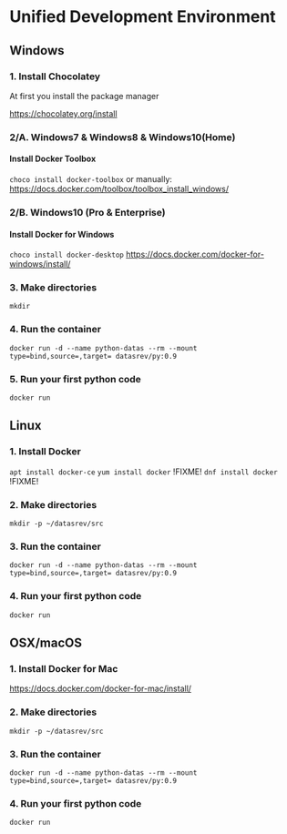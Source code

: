 # Unified Development Environment


## Windows

### 1. Install Chocolatey
At first you install the package manager

https://chocolatey.org/install

### 2/A. Windows7 & Windows8 & Windows10(Home)

#### Install Docker Toolbox
`choco install docker-toolbox`
or manually:
https://docs.docker.com/toolbox/toolbox_install_windows/

### 2/B. Windows10 (Pro & Enterprise)

#### Install Docker for Windows
`choco install docker-desktop`
https://docs.docker.com/docker-for-windows/install/

### 3. Make directories
`mkdir `

### 4. Run the container
`docker run -d --name python-datas --rm --mount type=bind,source=,target= datasrev/py:0.9`

### 5. Run your first python code
`docker run`

## Linux

### 1. Install Docker
`apt install docker-ce`
`yum install docker` !FIXME!
`dnf install docker` !FIXME!

### 2. Make directories
`mkdir -p ~/datasrev/src`

### 3. Run the container
`docker run -d --name python-datas --rm --mount type=bind,source=,target= datasrev/py:0.9`

### 4. Run your first python code
`docker run `

## OSX/macOS

### 1. Install Docker for Mac
https://docs.docker.com/docker-for-mac/install/

### 2. Make directories
`mkdir -p ~/datasrev/src`

### 3. Run the container
`docker run -d --name python-datas --rm --mount type=bind,source=,target= datasrev/py:0.9`

### 4. Run your first python code
`docker run `
